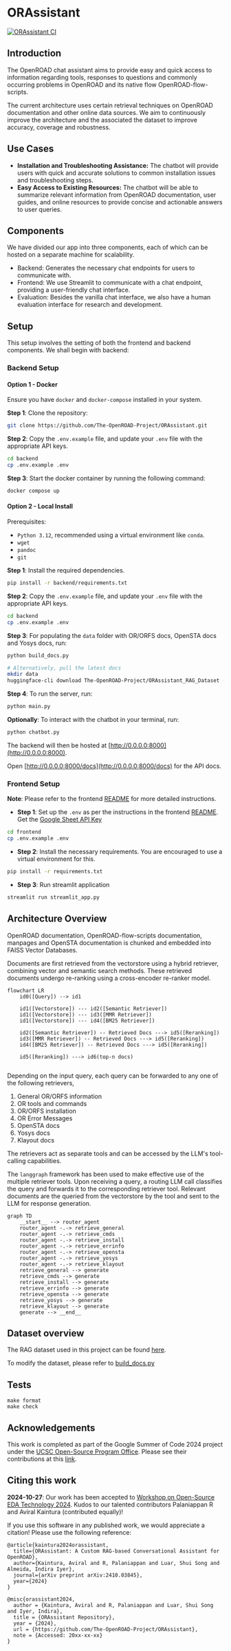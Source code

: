 # ORAssistant

[![ORAssistant CI](https://github.com/The-OpenROAD-Project/ORAssistant/actions/workflows/ci.yaml/badge.svg)](https://github.com/The-OpenROAD-Project/ORAssistant/actions/workflows/ci.yaml)

## Introduction

The OpenROAD chat assistant aims to provide easy and quick access to information regarding tools, responses to questions and commonly occurring problems in OpenROAD and its native flow OpenROAD-flow-scripts.

The current architecture uses certain retrieval techniques on OpenROAD documentation and other online data sources. We aim to continuously improve the architecture and the associated the dataset to improve accuracy, coverage and robustness.

## Use Cases

- **Installation and Troubleshooting Assistance:** The chatbot will provide users with quick and accurate solutions to common installation issues and troubleshooting steps.
- **Easy Access to Existing Resources:** The chatbot will be able to summarize relevant information from OpenROAD documentation, user guides, and online resources to provide concise and actionable answers to user queries.

## Components

We have divided our app into three components, each of which can be hosted on a separate machine for scalability. 
- Backend: Generates the necessary chat endpoints for users to communicate with.
- Frontend: We use Streamlit to communicate with a chat endpoint, providing a user-friendly chat interface.
- Evaluation: Besides the vanilla chat interface, we also have a human evaluation interface for research and development.

## Setup

This setup involves the setting of both the frontend and backend components. We shall begin with backend: 

### Backend Setup

#### Option 1 - Docker

Ensure you have `docker` and `docker-compose` installed in your system.

**Step 1**: Clone the repository:

```bash
git clone https://github.com/The-OpenROAD-Project/ORAssistant.git
```

**Step 2**: Copy the `.env.example` file, and update your `.env` file with the appropriate API keys.

```bash
cd backend
cp .env.example .env
```

**Step 3**: Start the docker container by running the following command:

```bash
docker compose up
```

#### Option 2 - Local Install

Prerequisites: 
- `Python 3.12`, recommended using a virtual environment like `conda`.
- `wget`
- `pandoc`
- `git`

**Step 1**: Install the required dependencies.

 ```bash
pip install -r backend/requirements.txt
```

**Step 2**: Copy the `.env.example` file, and update your `.env` file with the appropriate API keys.

```bash
cd backend
cp .env.example .env
```

**Step 3**: For populating the `data` folder with OR/ORFS docs, OpenSTA docs and Yosys docs, run:

```bash
python build_docs.py

# Alternatively, pull the latest docs
mkdir data
huggingface-cli download The-OpenROAD-Project/ORAssistant_RAG_Dataset --repo-type dataset --local-dir data/
```

**Step 4**: To run the server, run:

```bash
python main.py
```

**Optionally**: To interact with the chatbot in your terminal, run:

```bash
python chatbot.py
```

The backend will then be hosted at [http://0.0.0.0:8000](http://0.0.0.0:8000). 

Open [http://0.0.0.0:8000/docs](http://0.0.0.0:8000/docs) for the API docs.

### Frontend Setup

**Note**: Please refer to the frontend [README](./frontend/README.md) for more detailed instructions.

- **Step 1**: Set up the `.env` as per the instructions in the frontend [README](./frontend/README.md). Get the [Google Sheet API Key](https://developers.google.com/sheets/api/guides/concepts)

```bash
cd frontend
cp .env.example .env
```

- **Step 2**: Install the necessary requirements. You are encouraged to use a virtual environment for this.

```bash
pip install -r requirements.txt
```

- **Step 3**: Run streamlit application

```bash
streamlit run streamlit_app.py
```

## Architecture Overview

OpenROAD documentation, OpenROAD-flow-scripts documentation, manpages and OpenSTA documentation is chunked and embedded into FAISS Vector Databases.  

Documents are first retrieved from the vectorstore using a hybrid retriever, combining vector and semantic search methods. These retrieved documents undergo re-ranking using a cross-encoder re-ranker model.

```mermaid
flowchart LR
    id0([Query]) --> id1

    id1([Vectorstore]) --- id2([Semantic Retriever])
    id1([Vectorstore]) --- id3([MMR Retriever])
    id1([Vectorstore]) --- id4([BM25 Retriever])

    id2([Semantic Retriever]) -- Retrieved Docs ---> id5([Reranking]) 
    id3([MMR Retriever]) -- Retrieved Docs ---> id5([Reranking])
    id4([BM25 Retriever]) -- Retrieved Docs ---> id5([Reranking])

    id5([Reranking]) ---> id6(top-n docs)
 
``` 

Depending on the input query, each query can be forwarded to any one of the following retrievers,
1. General OR/ORFS information
2. OR tools and commands
3. OR/ORFS installation
4. OR Error Messages
5. OpenSTA docs
6. Yosys docs
7. Klayout docs

The retrievers act as separate tools and can be accessed by the LLM's tool-calling capabilities.

The `langgraph` framework has been used to make effective use of the multiple retriever tools. Upon receiving a query, a routing LLM call classifies the query and forwards it to the corresponding retriever tool. Relevant documents are the queried from the vectorstore by the tool and sent to the LLM for response generation.

```mermaid
graph TD
    __start__ --> router_agent
    router_agent -.-> retrieve_general
    router_agent -.-> retrieve_cmds
    router_agent -.-> retrieve_install
    router_agent -.-> retrieve_errinfo
    router_agent -.-> retrieve_opensta
    router_agent -.-> retrieve_yosys
    router_agent -.-> retrieve_klayout
    retrieve_general --> generate
    retrieve_cmds --> generate
    retrieve_install --> generate
    retrieve_errinfo --> generate
    retrieve_opensta --> generate
    retrieve_yosys --> generate
    retrieve_klayout --> generate
    generate --> __end__
```

## Dataset overview

The RAG dataset used in this project can be found [here](https://huggingface.co/datasets/The-OpenROAD-Project/ORAssistant_RAG_Dataset).

To modify the dataset, please refer to [build_docs.py](./backend/build_docs.py)

## Tests

```
make format
make check
```

## Acknowledgements

This work is completed as part of the Google Summer of Code 2024 project under the 
[UCSC Open-Source Program Office](https://ucsc-ospo.github.io/osre24/).
Please see their contributions at this [link](https://github.com/The-OpenROAD-Project/ORAssistant/wiki/Google-Summer-of-Code-2024).

## Citing this work

**2024-10-27**: Our work has been accepted to [Workshop on Open-Source EDA Technology 2024](https://woset-workshop.github.io/). Kudos to our talented contributors Palaniappan R and Aviral Kaintura (contributed equally)!

If you use this software in any published work, we would appreciate a citation! Please use the following reference:

```
@article{kaintura2024orassistant,
  title={ORAssistant: A Custom RAG-based Conversational Assistant for OpenROAD},
  author={Kaintura, Aviral and R, Palaniappan and Luar, Shui Song and Almeida, Indira Iyer},
  journal={arXiv preprint arXiv:2410.03845},
  year={2024}
}
```

```
@misc{orassistant2024,
  author = {Kaintura, Aviral and R, Palaniappan and Luar, Shui Song and Iyer, Indira},
  title = {ORAssistant Repository},
  year = {2024},
  url = {https://github.com/The-OpenROAD-Project/ORAssistant},
  note = {Accessed: 20xx-xx-xx}
}
```
